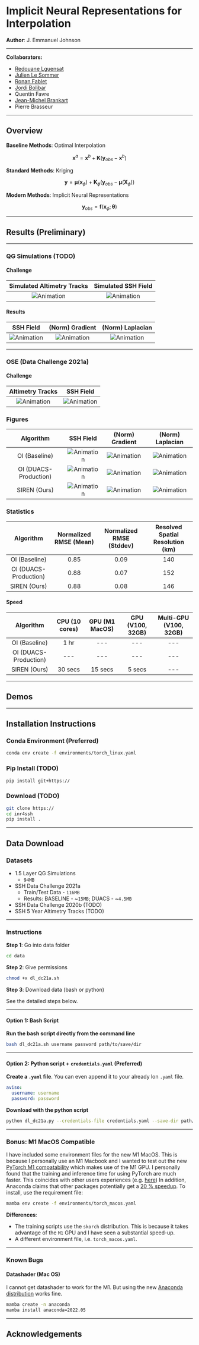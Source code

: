 # Implicit Neural Representations for Interpolation

**Author**: J. Emmanuel Johnson

---
**Collaborators:**
* [Redouane Lguensat](https://redouanelg.github.io)
* [Julien Le Sommer](https://lesommer.github.io)
* [Ronan Fablet](https://rfablet.github.io)
* [Jordi Bolibar](https://jordibolibar.wordpress.com)
* Quentin Favre
* [Jean-Michel Brankart](https://www.ige-grenoble.fr/-Jean-Michel-Brankart-451-)
* Pierre Brasseur


---
## Overview



**Baseline Methods**: Optimal Interpolation

$$
\mathbf{x}^a = \mathbf{x}^b + \mathbf{K}\left(\mathbf{y}_{obs} - \mathbf{x}^b \right)
$$

**Standard Methods**: Kriging

$$
\mathbf{y} = \boldsymbol{\mu}(\mathbf{x}_\phi) + \mathbf{K}_\phi \left(\mathbf{y}_{obs} -  \boldsymbol{\mu}(\mathbf{X}_\phi)\right)
$$

**Modern Methods**: Implicit Neural Representations

$$
\mathbf{y}_{obs} = \boldsymbol{f}(\mathbf{x}_{\phi};\boldsymbol{\theta})
$$

---
## Results (Preliminary)

---
### QG Simulations (TODO)


#### Challenge

|      Simulated Altimetry Tracks      |       Simulated SSH Field        | 
|:------------------------------------:|:--------------------------------:|
| ![Animation](assets/obs_p_movie.gif) | ![Animation](assets/p_movie.gif) |


#### Results

|              SSH Field              |           (Norm) Gradient           |          (Norm) Laplacian          | 
|:-----------------------------------:|:-----------------------------------:|:----------------------------------:|
| ![Animation](assets/siren_pred.gif) | ![Animation](assets/siren_grad.gif) | ![Animation](assets/siren_lap.gif) |  

---
### OSE (Data Challenge 2021a)

#### Challenge

|          Altimetry Tracks           |                   SSH Field                   | 
|:-----------------------------------:|:---------------------------------------------:|
| ![Animation](assets/movie_obs.gif)  | ![Animation](assets/movie_field_duacs.gif) |


### Figures

|       Algorithm       |                   SSH Field                   |                  (Norm) Gradient                   |                   (Norm) Laplacian                   |
|:---------------------:|:---------------------------------------------:|:--------------------------------------------------:|:----------------------------------------------------:|
|     OI (Baseline)     | ![Animation](assets/movie_field_baseline.gif) | ![Animation](assets/movie_field_baseline_grad.gif) |  ![Animation](assets/movie_field_baseline_lap.gif)   |
| OI (DUACS-Production) |  ![Animation](assets/movie_field_duacs.gif)   |  ![Animation](assets/movie_field_duacs_grad.gif)   |    ![Animation](assets/movie_field_duacs_lap.gif)    |
|     SIREN (Ours)      |  ![Animation](assets/predictions_siren.gif)   |  ![Animation](assets/predictions_grad_siren.gif)   | ![Animation](assets/predictions_laplacian_siren.gif) |


### Statistics

|       Algorithm       | Normalized RMSE (Mean) | Normalized RMSE (Stddev) | Resolved Spatial Resolution (km) |
|:---------------------:|:----------------------:|:------------------------:|:--------------------------------:|
|     OI (Baseline)     |          0.85          |           0.09           |               140                |
| OI (DUACS-Production) |          0.88          |           0.07           |               152                |
|     SIREN (Ours)      |          0.88          |           0.08           |               146                |


#### Speed


|       Algorithm       | CPU (10 cores) | GPU (M1 MacOS) | GPU (V100, 32GB) | Multi-GPU (V100, 32GB) |
|:---------------------:|:--------------:|:--------------:|:----------------:|:----------------------:|
|     OI (Baseline)     |      1 hr      |      ---       |       ---        |          ---           |
| OI (DUACS-Production) |      ---       |      ---       |       ---        |          ---           |
|     SIREN (Ours)      |    30 secs     |    15 secs     |      5 secs      |          ---           |



---
## Demos



---
## Installation Instructions


### Conda Environment (Preferred)

```bash
conda env create -f environments/torch_linux.yaml
```

### Pip Install (TODO)

```bash
pip install git+https://
```


### Download (TODO)

```bash
git clone https://
cd inr4ssh
pip install .
```




---
## Data Download

### Datasets

* 1.5 Layer QG Simulations
  * `94MB`
* SSH Data Challenge 2021a 
  * Train/Test Data - `116MB`
  * Results: BASELINE - ~`15MB`; DUACS - ~`4.5MB`
* SSH Data Challenge 2020b (TODO)
* SSH 5 Year Altimetry Tracks (TODO)

---
### Instructions

**Step 1**: Go into data folder

```bash
cd data
```

**Step 2**: Give permissions

```bash
chmod +x dl_dc21a.sh
```

**Step 3**: Download data (bash or python)

See the detailed steps below.

---
#### Option 1: Bash Script

**Run the bash script directly from the command line**

```bash
bash dl_dc21a.sh username password path/to/save/dir
```

---
#### Option 2: Python script + `credentials.yaml` (Preferred)

**Create a `.yaml` file**. You can even append it to your already lon `.yaml` file.

```yaml
aviso:
  username: username
  password: password
```

**Download with the python script**

```bash
python dl_dc21a.py --credentials-file credentials.yaml --save-dir path/to/save/dir
```

---
### Bonus: M1 MacOS Compatible 

I have included some environment files for the new M1 MacOS. This is because I personally use an M1 Macbook and I wanted to test out the new [PyTorch M1 compatability](https://pytorch.org/blog/pytorch-1.12-released/#prototype-introducing-accelerated-pytorch-training-on-mac) which makes use of the M1 GPU. I personally found that the training and inference time for using PyTorch are much faster. This coincides with other users experiences (e.g. [here](https://sebastianraschka.com/blog/2022/pytorch-m1-gpu.html)) In addition, Anaconda claims that other packages potentially get a [20 % speedup](https://www.anaconda.com/blog/apple-silicon-transition). To install, use the requirement file: 

```bash
mamba env create -f environments/torch_macos.yaml
```

**Differences**:
* The training scripts use the `skorch` distribution. This is because it takes advantage of the `M1` GPU and I have seen a substantial speed-up.
* A different environment file, i.e. `torch_macos.yaml`.

---
### Known Bugs

#### Datashader (Mac OS)

I cannot get datashader to work for the M1. But using the new [Anaconda distribution](https://www.anaconda.com/blog/new-release-anaconda-distribution-now-supporting-m1) works fine.

```bash
mamba create -n anaconda
mamba install anaconda=2022.05
```

---
## Acknowledgements

